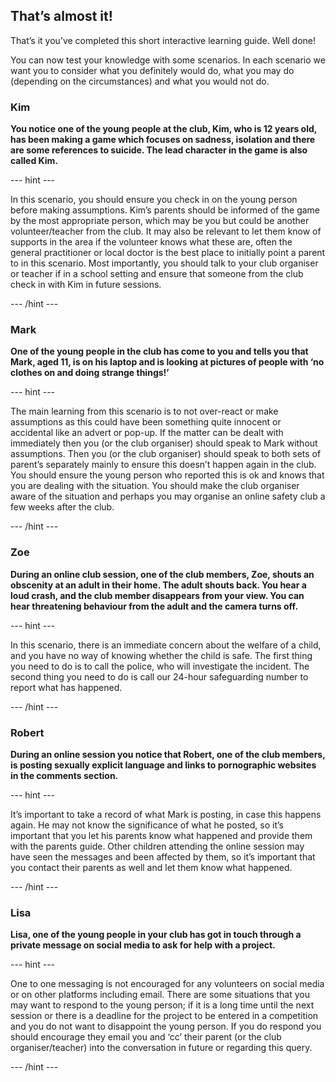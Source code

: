 ## That’s almost it!

That’s it you’ve completed this short interactive learning guide. Well done!

You can now test your knowledge with some scenarios. In each scenario we want you to consider what you definitely would do, what you may do (depending on the circumstances) and what you would not do.

### Kim

**You notice one of the young people at the club, Kim, who is 12 years old, has been making a game which focuses on sadness, isolation and there are some references to suicide. The lead character in the game is also called Kim.**

--- hint ---

In this scenario, you should ensure you check in on the young person before making assumptions. Kim’s parents should be informed of the game by the most appropriate person, which may be you but could be another volunteer/teacher from the club. It may also be relevant to let them know of supports in the area if the volunteer knows what these are, often the general practitioner or local doctor is the best place to initially point a parent to in this scenario. Most importantly, you should talk to your club organiser or teacher if in a school setting and ensure that someone from the club check in with Kim in future sessions.

--- /hint ---

### Mark

**One of the young people in the club has come to you and tells you that Mark, aged 11, is on his laptop and is looking at pictures of people with ‘no clothes on and doing strange things!’**

--- hint ---

The main learning from this scenario is to not over-react or make assumptions as this could have been something quite innocent or accidental like an advert or pop-up. If the matter can be dealt with immediately then you (or the club organiser) should speak to Mark without assumptions. Then you (or the club organiser) should speak to both sets of parent’s separately mainly to ensure this doesn’t happen again in the club. You should ensure the young person who reported this is ok and knows that you are dealing with the situation. You should make the club organiser aware of the situation and perhaps you may organise an online safety club a few weeks after the club.

--- /hint ---

### Zoe

**During an online club session, one of the club members, Zoe, shouts an obscenity at an adult in their home. The adult shouts back. You hear a loud crash, and the club member disappears from your view. You can hear threatening behaviour from the adult and the camera turns off.**

--- hint ---

In this scenario, there is an immediate concern about the welfare of a child, and you have no way of knowing whether the child is safe. The first thing you need to do is to call the police, who will investigate the incident. The second thing you need to do is call our 24-hour safeguarding number to report what has happened.

--- /hint ---

### Robert

**During an online session you notice that Robert, one of the club members, is posting sexually explicit language and links to pornographic websites in the comments section.**

--- hint ---

It’s important to take a record of what Mark is posting, in case this happens again. He may not know the significance of what he posted, so it’s important that you let his parents know what happened and provide them with the parents guide. 
Other children attending the online session may have seen the messages and been affected by them, so it’s important that you contact their parents as well and let them know what happened.

--- /hint ---

### Lisa

**Lisa, one of the young people in your club has got in touch through a private message on social media to ask for help with a project.**

--- hint ---

One to one messaging is not encouraged for any volunteers on social media or on other platforms including email. There are some situations that you may want to respond to the young person; if it is a long time until the next session or there is a deadline for the project to be entered in a competition and you do not want to disappoint the young person. If you do respond you should encourage they email you and ‘cc’ their parent (or the club organiser/teacher) into the conversation in future or regarding this query. 

--- /hint ---



